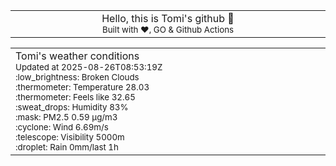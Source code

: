 
<div align="center">
<table>
<tbody>
<td align="center">
<img width="2000" height="0"><br>
Hello, this is Tomi's github 👋<br>
<sup>Built with ❤️, GO & Github Actions</sup><br>
<img width="2000" height="0">
</td>
</tbody>
</table>
</div>
<table>
<tbody>
<td align="left">
<img width="2000" height="0"><br>
Tomi's weather conditions<br>
<sup>Updated at 2025-08-26T08:53:19Z</sup><br>
<sup>:low_brightness: Broken Clouds</sup><br>
<sup>:thermometer: Temperature 28.03 </sup><br>
<sup>:thermometer: Feels like 32.65</sup><br>
<sup>:sweat_drops: Humidity 83%</sup><br>
<sup>:mask: PM2.5 0.59 μg/m3</sup><br>
<sup>:cyclone: Wind 6.69m/s </sup><br>
<sup>:telescope: Visibility 5000m </sup><br>
<sup>:droplet: Rain 0mm/last 1h </sup><br>
<img width="2000" height="0">
</td>
<td align="left">
<img width="2000" height="0"><br>
<br>
<img width="2000" height="0">
</td>
</tbody>
</table>
</div>
    